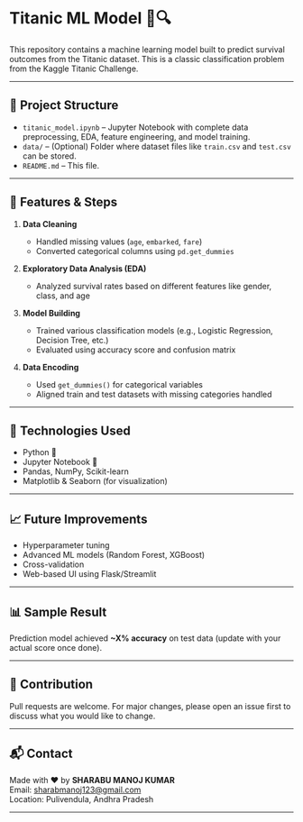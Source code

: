 # Titanic ML Model 🚢🔍

This repository contains a machine learning model built to predict survival outcomes from the Titanic dataset. This is a classic classification problem from the Kaggle Titanic Challenge.

---

## 📂 Project Structure

- `titanic_model.ipynb` – Jupyter Notebook with complete data preprocessing, EDA, feature engineering, and model training.
- `data/` – (Optional) Folder where dataset files like `train.csv` and `test.csv` can be stored.
- `README.md` – This file.

---

## 🔧 Features & Steps

1. **Data Cleaning**
   - Handled missing values (`age`, `embarked`, `fare`)
   - Converted categorical columns using `pd.get_dummies`

2. **Exploratory Data Analysis (EDA)**
   - Analyzed survival rates based on different features like gender, class, and age

3. **Model Building**
   - Trained various classification models (e.g., Logistic Regression, Decision Tree, etc.)
   - Evaluated using accuracy score and confusion matrix

4. **Data Encoding**
   - Used `get_dummies()` for categorical variables
   - Aligned train and test datasets with missing categories handled

---

## 🧠 Technologies Used

- Python 🐍
- Jupyter Notebook 📒
- Pandas, NumPy, Scikit-learn
- Matplotlib & Seaborn (for visualization)

---

## 📈 Future Improvements

- Hyperparameter tuning
- Advanced ML models (Random Forest, XGBoost)
- Cross-validation
- Web-based UI using Flask/Streamlit

---

## 📊 Sample Result

Prediction model achieved **~X% accuracy** on test data (update with your actual score once done).

---

## 🤝 Contribution

Pull requests are welcome. For major changes, please open an issue first to discuss what you would like to change.

---

## 📬 Contact

Made with ❤️ by **SHARABU MANOJ KUMAR**  
Email: [sharabmanoj123@gmail.com](mailto:sharabmanoj123@gmail.com)  
Location: Pulivendula, Andhra Pradesh

---

